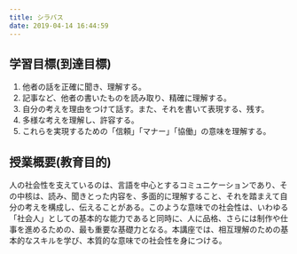 ```yaml
---
title: シラバス
date: 2019-04-14 16:44:59
---
```


## 学習目標(到達目標)	

1. 他者の話を正確に聞き、理解する。
2. 記事など、他者の書いたものを読み取り、精確に理解する。
3. 自分の考えを理由をつけて話す。また、それを書いて表現する、残す。
4. 多様な考えを理解し、許容する。
5. これらを実現するための「信頼」「マナー」「協働」の意味を理解する。

## 授業概要(教育目的)	

人の社会性を支えているのは、言語を中心とするコミュニケーションであり、その中核は、読み、聞きとった内容を、多面的に理解すること、それを踏まえて自分の考えを構成し、伝えることがある。このような意味での社会性は、いわゆる「社会人」としての基本的な能力であると同時に、人に品格、さらには制作や仕事を進めるための、最も重要な基礎力となる。本講座では、相互理解のための基本的なスキルを学び、本質的な意味での社会性を身につける。